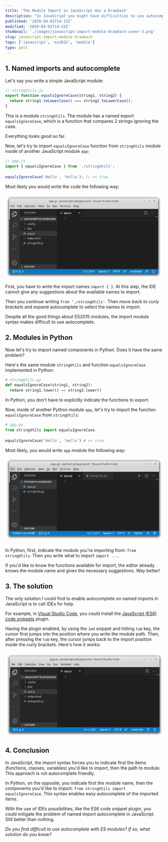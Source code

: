 ```yaml
---
title: 'The Module Import in JavaScript Has a Drawback'
description: "In JavaScript you might have difficulties to use autocomplete on named imports. Let's study the problem and find a solution."
published: '2020-04-01T14:15Z'
modified: '2020-04-01T14:15Z'
thumbnail: './images/javascript-import-module-drawback-cover-3.png'
slug: javascript-import-module-drawback
tags: ['javascript', 'es2015', 'module']
type: post
---
```


## 1. Named imports and autocomplete

Let's say you write a simple JavaScript module:

```javascript
// stringUtils.js
export function equalsIgnoreCase(string1, string2) {
  return string1.toLowerCase() === string2.toLowerCase();
}
```

This is a module `stringUtils`. The module has a named export `equalsIgnoreCase`, which is a function that compares 2 strings ignoring the case.  

Everything looks good so far.  

<Affiliate />

Now, let's try to import `equalsIgnoreCase` function from `stringUtils` module inside of another JavaScript module `app`:

```javascript
// app.js
import { equalsIgnoreCase } from './stringUtils';

equalsIgnoreCase('Hello', 'hello'); // => true
```

 Most likely you would write the code the following way:

![JavaScript Import Module Difficult Autocomplete](./images/javascript-import-5.gif)

First, you have to write the import names `import { }`. At this step, the IDE cannot give any suggestions about the available names to import.  

Then you continue writing `from './stringUtils'`. Then *move back to curly brackets* and expand autocomplete to select the names to import.  

Despite all the good things about ES2015 modules, the import module syntax makes difficult to use autocomplete.  

## 2. Modules in Python

Now let's try to import named components in Python. Does it have the same problem?  

Here's the same module `stringUtils` and function `equalsIgnoreCase` implemented in Python:

```python
# stringUtils.py
def equalsIgnoreCase(string1, string2):
  return string1.lower() == string2.lower()
```

In Python, you don't have to explicitly indicate the functions to export.  

Now, inside of another Python module `app`, let's try to import the function `equalsIgnoreCase` from `stringUtils`:

```python
# app.py
from stringUtils import equalsIgnoreCase

equalsIgnoreCase('Hello', 'hello') # => true
```

Most likely, you would write `app` module the following way:

![Python Import Module Good Autocomplete](./images/python-import-2.gif)

In Python, first, indicate the module you're importing from: `from stringUtils`. Then you write what to import `import ...`.  

If you'd like to know the functions available for import, the editor already knows the module name and gives the necessary suggestions. Way better!

## 3. The solution

The only solution I could find to enable autocomplete on named imports in JavaScript is to call IDEs for help.

For example, in [Visual Studio Code](https://code.visualstudio.com/), you could install the [JavaScript (ES6) code snippets](https://marketplace.visualstudio.com/items?itemName=xabikos.JavaScriptSnippets) plugin.  

Having the plugin enabled, by using the `imd` snippet and hitting `tab` key, the cursor first jumps into the position where you write the module path. Then, after pressing the `tab` key, the cursor jumps back to the import position inside the curly brackets. Here's how it works:

![JavaScript Import Module Autocomplete With Plugin](./images/javascript-import-plugin.gif)

## 4. Conclusion

In JavaScript, the import syntax forces you to indicate first the items (functions, classes, variables) you'd like to import, then the path to module. This approach is not autocomplete friendly.  

In Python, on the opposite, you indicate first the module name, then the components you'd like to import: `from stringUtils import equalsIgnoreCase`. This syntax enables easy autocomplete of the imported items.  

With the use of IDEs possibilities, like the ES6 code snippet plugin, you could mitigate the problem of named import autocomplete in JavaScript. Still better than nothing.  

*Do you find difficult to use autocomplete with ES modules? If so, what solution do you know?*